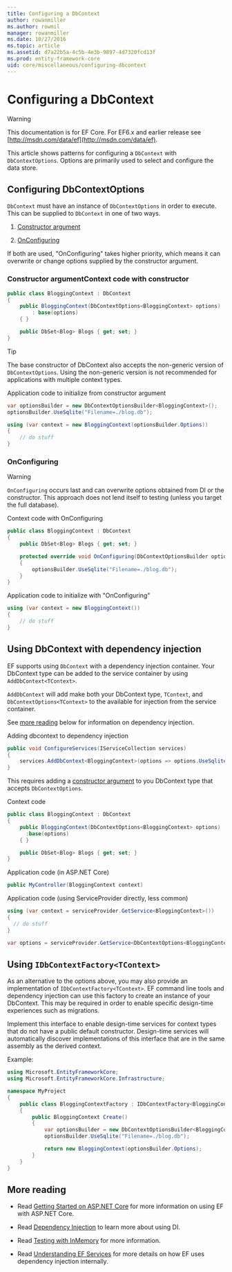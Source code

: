```yaml
---
title: Configuring a DbContext
author: rowanmiller
ms.author: rowmil
manager: rowanmiller
ms.date: 10/27/2016
ms.topic: article
ms.assetid: d7a22b5a-4c5b-4e3b-9897-4d7320fcd13f
ms.prod: entity-framework-core
uid: core/miscellaneous/configuring-dbcontext
---
```

# Configuring a DbContext

> [!WARNING]
> This documentation is for EF Core. For EF6.x and earlier release see [http://msdn.com/data/ef](http://msdn.com/data/ef).

This article shows patterns for configuring a `DbContext` with `DbContextOptions`. Options are primarily used to select and configure the data store.

## Configuring DbContextOptions

`DbContext` must have an instance of `DbContextOptions` in order to execute. This can be supplied to `DbContext` in one of two ways.

1. [Constructor argument](#constructor-argument)

2. [OnConfiguring](#onconfiguring)

If both are used, "OnConfiguring" takes higher priority, which means it can overwrite or change options supplied by the constructor argument.

### Constructor argumentContext code with constructor

<!-- literal_block"language": "csharp",rp", "xml:space": "preserve", "classes  "backrefs  "names  "dupnames  highlight_args}, "ids  "linenos": false -->
````csharp
public class BloggingContext : DbContext
{
    public BloggingContext(DbContextOptions<BloggingContext> options)
        : base(options)
    { }

    public DbSet<Blog> Blogs { get; set; }
}
````

> [!TIP]
> The base constructor of DbContext also accepts the non-generic version of `DbContextOptions`. Using the non-generic version is not recommended for applications with multiple context types.

Application code to initialize from constructor argument

<!-- literal_block"language": "csharp",rp", "xml:space": "preserve", "classes  "backrefs  "names  "dupnames  highlight_args}, "ids  "linenos": false -->
````csharp
var optionsBuilder = new DbContextOptionsBuilder<BloggingContext>();
optionsBuilder.UseSqlite("Filename=./blog.db");

using (var context = new BloggingContext(optionsBuilder.Options))
{
    // do stuff
}
````

### OnConfiguring

> [!WARNING]
> `OnConfiguring` occurs last and can overwrite options obtained from DI or the constructor. This approach does not lend itself to testing (unless you target the full database).

Context code with OnConfiguring

<!-- literal_block"language": "csharp",rp", "xml:space": "preserve", "classes  "backrefs  "names  "dupnames  highlight_args}, "ids  "linenos": false -->
````csharp
public class BloggingContext : DbContext
{
    public DbSet<Blog> Blogs { get; set; }

    protected override void OnConfiguring(DbContextOptionsBuilder optionsBuilder)
    {
        optionsBuilder.UseSqlite("Filename=./blog.db");
    }
}
````

Application code to initialize with "OnConfiguring"

<!-- literal_block"language": "csharp",rp", "xml:space": "preserve", "classes  "backrefs  "names  "dupnames  highlight_args}, "ids  "linenos": false -->
````csharp
using (var context = new BloggingContext())
{
    // do stuff
}
````

## Using DbContext with dependency injection

EF supports using `DbContext` with a dependency injection container. Your DbContext type can be added to the service container by using `AddDbContext<TContext>`.

`AddDbContext` will add make both your DbContext type, `TContext`, and `DbContextOptions<TContext>` to the available for injection from the service container.

See [more reading](#more-reading) below for information on dependency injection.

Adding dbcontext to dependency injection

<!-- literal_block"language": "csharp",rp", "xml:space": "preserve", "classes  "backrefs  "names  "dupnames  highlight_args}, "ids  "linenos": false -->
````csharp
public void ConfigureServices(IServiceCollection services)
{
    services.AddDbContext<BloggingContext>(options => options.UseSqlite("Filename=./blog.db"));
}
````

This requires adding a [constructor argument](#constructor-argument) to you DbContext type that accepts `DbContextOptions`.

Context code

<!-- literal_block"language": "csharp",rp", "xml:space": "preserve", "classes  "backrefs  "names  "dupnames  highlight_args}, "ids  "linenos": false -->
````csharp
public class BloggingContext : DbContext
{
    public BloggingContext(DbContextOptions<BloggingContext> options)
      :base(options)
    { }

    public DbSet<Blog> Blogs { get; set; }
}
````

Application code (in ASP.NET Core)

<!-- literal_block"language": "csharp",rp", "xml:space": "preserve", "classes  "backrefs  "names  "dupnames  highlight_args}, "ids  "linenos": false -->
````csharp
public MyController(BloggingContext context)
````

Application code (using ServiceProvider directly, less common)

<!-- literal_block"language": "csharp",rp", "xml:space": "preserve", "classes  "backrefs  "names  "dupnames  highlight_args}, "ids  "linenos": false -->
````csharp
using (var context = serviceProvider.GetService<BloggingContext>())
{
  // do stuff
}

var options = serviceProvider.GetService<DbContextOptions<BloggingContext>>();
````

<a name=use-idbcontextfactory></a>

## Using `IDbContextFactory<TContext>`

As an alternative to the options above, you may also provide an implementation of `IDbContextFactory<TContext>`. EF command line tools and dependency injection can use this factory to create an instance of your DbContext. This may be required in order to enable specific design-time experiences such as migrations.

Implement this interface to enable design-time services for context types that do not have a public default constructor. Design-time services will automatically discover implementations of this interface that are in the same assembly as the derived context.

Example:

<!-- literal_block"language": "csharp",rp", "xml:space": "preserve", "classes  "backrefs  "names  "dupnames  highlight_args}, "ids  "linenos": false -->
````csharp
using Microsoft.EntityFrameworkCore;
using Microsoft.EntityFrameworkCore.Infrastructure;

namespace MyProject
{
    public class BloggingContextFactory : IDbContextFactory<BloggingContext>
    {
        public BloggingContext Create()
        {
            var optionsBuilder = new DbContextOptionsBuilder<BloggingContext>();
            optionsBuilder.UseSqlite("Filename=./blog.db");

            return new BloggingContext(optionsBuilder.Options);
        }
    }
}
````

## More reading

* Read [Getting Started on ASP.NET Core](../get-started/aspnetcore/index.md) for more information on using EF with ASP.NET Core.

* Read [Dependency Injection](https://docs.asp.net/en/latest/fundamentals/dependency-injection.html) to learn more about using DI.

* Read [Testing with InMemory](testing.md) for more information.

* Read [Understanding EF Services](internals/services.md) for more details on how EF uses dependency injection internally.
